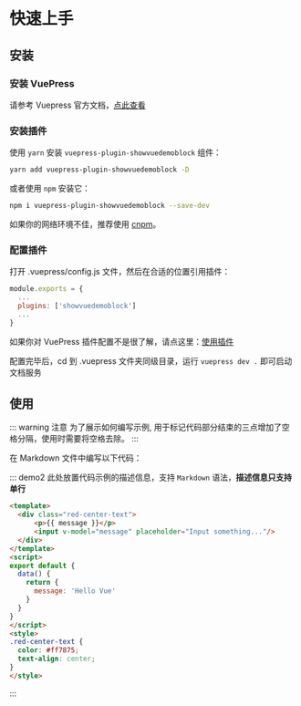<!--
 * @Author: zj.wang
 * @Date: 2021-07-13 16:45:54
 * @LastEditors: zj.wang
 * @LastEditTime: 2021-07-13 18:00:19
 * @Description: 
-->
# 快速上手

## 安装

### 安装 VuePress

请参考 Vuepress 官方文档，[点此查看](https://vuepress.vuejs.org/zh/guide/)

### 安装插件

使用 `yarn` 安装 `vuepress-plugin-showvuedemoblock` 组件：
```bash
yarn add vuepress-plugin-showvuedemoblock -D
```
或者使用 `npm` 安装它：
```bash
npm i vuepress-plugin-showvuedemoblock --save-dev
```
如果你的网络环境不佳，推荐使用 [cnpm](https://github.com/cnpm/cnpm)。

### 配置插件

打开 .vuepress/config.js 文件，然后在合适的位置引用插件：

```js
module.exports = {
  ...
  plugins: ['showvuedemoblock']
  ...
}
```

如果你对 VuePress 插件配置不是很了解，请点这里：[使用插件](https://vuepress.vuejs.org/zh/plugin/using-a-plugin.html)

配置完毕后，cd 到 .vuepress 文件夹同级目录，运行 `vuepress dev .` 即可启动文档服务

## 使用

::: warning 注意
为了展示如何编写示例, 用于标记代码部分结束的三点增加了空格分隔，使用时需要将空格去除。
:::

在 Markdown 文件中编写以下代码：

::: demo2 此处放置代码示例的描述信息，支持 `Markdown` 语法，**描述信息只支持单行**
```html
<template>
  <div class="red-center-text">
      <p>{{ message }}</p>
      <input v-model="message" placeholder="Input something..."/>
  </div>
</template>
<script>
export default {
  data() {
    return {
      message: 'Hello Vue'
    }
  }
}
</script>
<style>
.red-center-text { 
  color: #ff7875;
  text-align: center;
}
</style>
```
:::
